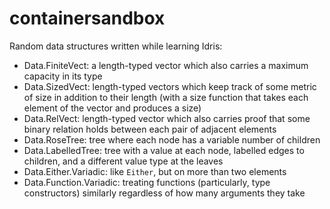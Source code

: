 # containersandbox

Random data structures written while learning Idris:

* Data.FiniteVect: a length-typed vector which also carries a maximum capacity in its type
* Data.SizedVect: length-typed vectors which keep track of some metric of size in addition to their length (with a size function that takes each element of the vector and produces a size)
* Data.RelVect: length-typed vector which also carries proof that some binary relation holds between each pair of adjacent elements
* Data.RoseTree: tree where each node has a variable number of children
* Data.LabelledTree: tree with a value at each node, labelled edges to children, and a different value type at the leaves 
* Data.Either.Variadic: like `Either`, but on more than two elements
* Data.Function.Variadic: treating functions (particularly, type constructors) similarly regardless of how many arguments they take
